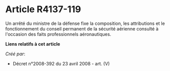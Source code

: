 # Article R4137-119

Un arrêté du ministre de la défense fixe la composition, les attributions et le fonctionnement du conseil permanent de la
sécurité aérienne consulté à l'occasion des faits professionnels aéronautiques.

**Liens relatifs à cet article**

_Créé par_:

  - Décret n°2008-392 du 23 avril 2008 - art. (V)
